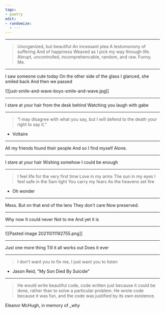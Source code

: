 ```yaml
---
tags:
- poetry
edit:
- randomize:
  - ---
---
```


---

> Unorganized, but beautiful
> An incessant plea
> A testomonony of suffering
> And of happiness
> Weaved as I pick my way through life.
> Abrupt, uncontrolled, incomprehencable, random, and raw.
> Funny. Me.

---

I saw someone cute today
On the other side of the glass
I glanced, she smiled back
And then we passed

![[just-smile-and-wave-boys-smile-and-wave.jpg]]

---

I stare at your hair from the desk behind 
Watching you laugh with gabe

---

> “I may disagree with what you say, but I will defend to the death your right to say it.”

- Voltaire

---

All my friends found their people
And so I find myself
Alone.

---

I stare at your hair
Wishing somehow
I could be enough

---

> I feel life for the very first time
Love in my arms
The sun in my eyes
I feel safe in the 5am light
You carry my fears
As the heavens set fire

- Oh wonder

---

Mess.
But on that end of the lens
They don't care
Now preserved.

---

Why now
It could never
Not to me
And yet it is

---

![[Pasted image 20211011192755.png]]

---

Just one more thing
Till it all works out
Does it ever

---

> I don't want you to fix me, I just want you to listen

- Jason Reid, "My Son Died By Suicide"

---

> He would write beautiful code, code written just because it could be done, rather than to solve a particular problem. He wrote code because it was fun, and the code was justified by its own existence.

Eleanor McHugh, in memory of *_why*